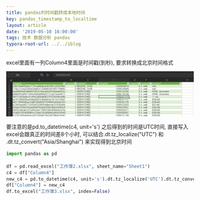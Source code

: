 ```yaml
---
title: pandas列时间戳转成本地时间
key: pandas_timestamp_to_localtime
layout: article
date: '2019-05-10 16:00:00'
tags: 技术 数据分析 pandas
typora-root-url: ../../iblog
---
```


excel里面有一列Column4里面是时间戳(到秒), 要求转换成北京时间格式

![timestamp2datetime](/img/timestamp2datetime.png)

要注意的是pd.to_datetime(c4, unit='s') 之后得到的时间是UTC时间, 直接写入excel会跟真正的时间差8个小时,
可以结合.dt.tz_localize("UTC") 和 .dt.tz_convert("Asia/Shanghai") 来实现得到北京时间

```python
import pandas as pd

df = pd.read_excel("工作簿2.xlsx", sheet_name="Sheet1")
c4 = df["Column4"]
new_c4 = pd.to_datetime(c4, unit='s').dt.tz_localize('UTC').dt.tz_convert("Asia/Shanghai")
df["Column4"] = new_c4
df.to_excel("工作簿3.xlsx", index=False)
```